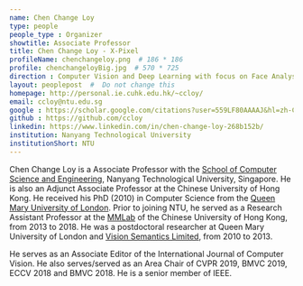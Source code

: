```yaml
---
name: Chen Change Loy
type: people
people_type : Organizer
showtitle: Associate Professor
title: Chen Change Loy - X-Pixel
profileName: chenchangeloy.png  # 186 * 186
profile: chenchangeloyBig.jpg  # 570 * 725
direction : Computer Vision and Deep Learning with focus on Face Analysis, Image Processing, and Visual Surveillance
layout: peoplepost  #  Do not change this
homepage: http://personal.ie.cuhk.edu.hk/~ccloy/
email: ccloy@ntu.edu.sg
google : https://scholar.google.com/citations?user=559LF80AAAAJ&hl=zh-CN
github : https://github.com/ccloy
linkedin: https://www.linkedin.com/in/chen-change-loy-268b152b/
institution: Nanyang Technological University
institutionShort: NTU
---
```


Chen Change Loy is a Associate Professor with the [School of Computer Science and Engineering](http://scse.ntu.edu.sg/Pages/Home.aspx), Nanyang Technological University, Singapore. He is also an Adjunct Associate Professor at the Chinese University of Hong Kong. He received his PhD (2010) in Computer Science from the [Queen Mary University of London](http://www.qmul.ac.uk/). Prior to joining NTU, he served as a Research Assistant Professor at the [MMLab](http://mmlab.ie.cuhk.edu.hk/) of the Chinese University of Hong Kong, from 2013 to 2018. He was a postdoctoral researcher at Queen Mary University of London and [Vision Semantics Limited](http://www.visionsemantics.com/), from 2010 to 2013. 

He serves as an Associate Editor of the International Journal of Computer Vision. He also serves/served as an Area Chair of CVPR 2019, BMVC 2019, ECCV 2018 and BMVC 2018. He is a senior member of IEEE.
